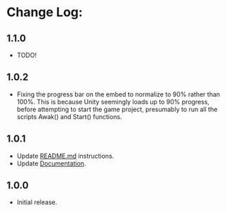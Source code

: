 # Change Log:

## 1.1.0

- TODO!

## 1.0.2

- Fixing the progress bar on the embed to normalize to 90% rather than 100%.  This is because Unity seemingly loads up to 90% progress, before attempting to start the game project, presumably to run all the scripts Awak() and Start() functions.

## 1.0.1

- Update [README.md](https://github.com/OmiyaGames/omiya-games-embed-webgl-template/tree/master/README.md) instructions.
- Update [Documentation](https://omiyagames.github.io/omiya-games-embed-webgl-template).

## 1.0.0

- Initial release.
